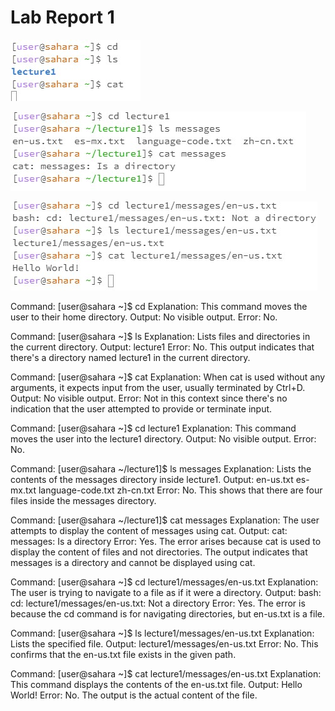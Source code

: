 # Lab Report 1
![Image](sc1.jpg)

![Image](sc2.jpg)

![Image](sc3.jpg)

Command: [user@sahara ~]$ cd
Explanation: This command moves the user to their home directory.
Output: No visible output.
Error: No.

Command: [user@sahara ~]$ ls
Explanation: Lists files and directories in the current directory.
Output: lecture1
Error: No. This output indicates that there's a directory named lecture1 in the current directory.

Command: [user@sahara ~]$ cat
Explanation: When cat is used without any arguments, it expects input from the user, usually terminated by Ctrl+D.
Output: No visible output.
Error: Not in this context since there's no indication that the user attempted to provide or terminate input.

Command: [user@sahara ~]$ cd lecture1
Explanation: This command moves the user into the lecture1 directory.
Output: No visible output.
Error: No.

Command: [user@sahara ~/lecture1]$ ls messages
Explanation: Lists the contents of the messages directory inside lecture1.
Output: en-us.txt es-mx.txt language-code.txt zh-cn.txt
Error: No. This shows that there are four files inside the messages directory.

Command: [user@sahara ~/lecture1]$ cat messages
Explanation: The user attempts to display the content of messages using cat.
Output: cat: messages: Is a directory
Error: Yes. The error arises because cat is used to display the content of files and not directories. The output indicates that messages is a directory and cannot be displayed using cat.

Command: [user@sahara ~]$ cd lecture1/messages/en-us.txt
Explanation: The user is trying to navigate to a file as if it were a directory.
Output: bash: cd: lecture1/messages/en-us.txt: Not a directory
Error: Yes. The error is because the cd command is for navigating directories, but en-us.txt is a file.

Command: [user@sahara ~]$ ls lecture1/messages/en-us.txt
Explanation: Lists the specified file.
Output: lecture1/messages/en-us.txt
Error: No. This confirms that the en-us.txt file exists in the given path.

Command: [user@sahara ~]$ cat lecture1/messages/en-us.txt
Explanation: This command displays the contents of the en-us.txt file.
Output: Hello World!
Error: No. The output is the actual content of the file.
